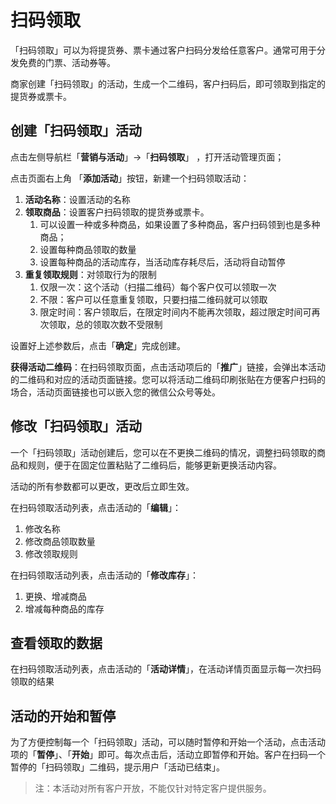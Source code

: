 # 扫码领取

「扫码领取」可以为将提货券、票卡通过客户扫码分发给任意客户。通常可用于分发免费的门票、活动券等。

商家创建「扫码领取」的活动，生成一个二维码，客户扫码后，即可领取到指定的提货券或票卡。



## 创建「扫码领取」活动

点击左侧导航栏「**营销与活动**」→「**扫码领取**」 ，打开活动管理页面；

点击页面右上角 「**添加活动**」按钮，新建一个扫码领取活动：

1. **活动名称**：设置活动的名称
2. **领取商品**：设置客户扫码领取的提货券或票卡。
   1. 可以设置一种或多种商品，如果设置了多种商品，客户扫码领到也是多种商品；
   2. 设置每种商品领取的数量
   3. 设置每种商品的活动库存，当活动库存耗尽后，活动将自动暂停
3. **重复领取规则**：对领取行为的限制
   1. 仅限一次：这个活动（扫描二维码）每个客户仅可以领取一次
   2. 不限：客户可以任意重复领取，只要扫描二维码就可以领取
   3. 限定时间：客户领取后，在限定时间内不能再次领取，超过限定时间可再次领取，总的领取次数不受限制

设置好上述参数后，点击「**确定**」完成创建。

**获得活动二维码**：在扫码领取页面，点击活动项后的「**推广**」链接，会弹出本活动的二维码和对应的活动页面链接。您可以将活动二维码印刷张贴在方便客户扫码的场合，活动页面链接也可以嵌入您的微信公众号等处。



## 修改「扫码领取」活动

一个「扫码领取」活动创建后，您可以在不更换二维码的情况，调整扫码领取的商品和规则，便于在固定位置粘贴了二维码后，能够更新更换活动内容。

活动的所有参数都可以更改，更改后立即生效。

在扫码领取活动列表，点击活动的「**编辑**」：

1. 修改名称
2. 修改商品领取数量
3. 修改领取规则

在扫码领取活动列表，点击活动的「**修改库存**」：

1. 更换、增减商品
2. 增减每种商品的库存



## 查看领取的数据

在扫码领取活动列表，点击活动的「**活动详情**」，在活动详情页面显示每一次扫码领取的结果



## 活动的开始和暂停

为了方便控制每一个「扫码领取」活动，可以随时暂停和开始一个活动，点击活动项的「**暂停**」、「**开始**」即可。每次点击后，活动立即暂停和开始。客户在扫码一个暂停的「扫码领取」二维码，提示用户「活动已结束」。



> 注：本活动对所有客户开放，不能仅针对特定客户提供服务。